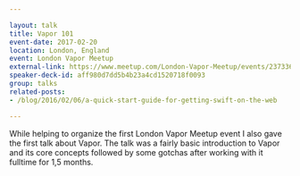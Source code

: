 ```yaml
---

layout: talk
title: Vapor 101
event-date: 2017-02-20
location: London, England
event: London Vapor Meetup
external-link: https://www.meetup.com/London-Vapor-Meetup/events/237336585/
speaker-deck-id: aff980d7dd5b4b23a4cd1520718f0093
group: talks
related-posts:
- /blog/2016/02/06/a-quick-start-guide-for-getting-swift-on-the-web

---
```


While helping to organize the first London Vapor Meetup event I also gave the first talk about Vapor.
The talk was a fairly basic introduction to Vapor and its core concepts followed by some gotchas after working with it fulltime for 1,5 months.
